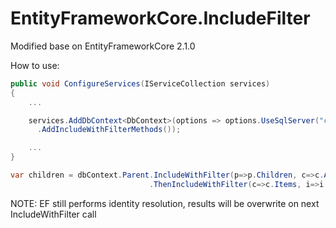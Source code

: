 # EntityFrameworkCore.IncludeFilter

Modified base on EntityFrameworkCore 2.1.0


How to use:

```csharp
public void ConfigureServices(IServiceCollection services)
{ 
    ...

    services.AddDbContext<DbContext>(options => options.UseSqlServer("connection_string")
      .AddIncludeWithFilterMethods());

    ...
}
``` 

```csharp
var children = dbContext.Parent.IncludeWithFilter(p=>p.Children, c=>c.Active)
                               .ThenIncludeWithFilter(c=>c.Items, i=>i.ID > 100);
```                               

NOTE: EF still performs identity resolution, results will be overwrite on next IncludeWithFilter call
